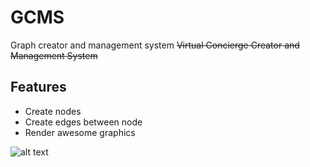 # GCMS
Graph creator and management system
~~Virtual Concierge Creator and Management System~~

## Features
* Create nodes
* Create edges between node
* Render awesome graphics 

![alt text](https://github.com/stefan-j/gcms/raw/master/screenshot.png "The preview")
